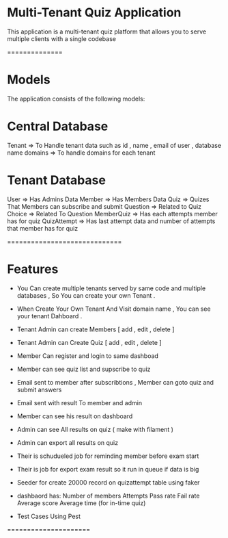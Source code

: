 Multi-Tenant Quiz Application
==================
This application is a multi-tenant quiz platform that allows you to serve multiple clients with a single codebase

==============

# Models 
The application consists of the following models:

# Central Database
Tenant => To Handle tenant data such as id , name , email of user , database name
domains => To handle domains for each tenant 

# Tenant Database
User => Has Admins Data
Member => Has Members Data
Quiz => Quizes That Members can subscribe and submit
Question => Related to Quiz 
Choice => Related To Question 
MemberQuiz => Has each attempts member has for quiz
QuizAttempt => Has last attempt data and number of attempts that member has for quiz


=============================
# Features
 * You Can create multiple tenants served by same code and multiple databases  , So You can create your own Tenant .
 * When Create Your Own Tenant And Visit domain name , You can see your tenant Dahboard .
 * Tenant Admin can create Members [ add , edit , delete ]
 * Tenant Admin can Create Quiz [ add , edit , delete ]
 * Member Can register and login to same dashboad 
 * Member can see quiz list and supscribe to quiz 
 * Email sent to member after subscribtions , Member can goto quiz and submit answers
 * Email sent with result To member and admin 
 * Member can see his result on dashboard 
 * Admin can see All results on quiz ( make with filament )
 * Admin can export all results on quiz 
 * Their is schudueled job for reminding member before exam start
 * Their is job for export exam result so it run in queue if data is big 
 * Seeder for create 20000 record on quizattempt table using faker
 * dashbaord  has:
    Number of members
    Attempts
    Pass rate
    Fail rate
    Average score
    Average time (for in-time quiz)

 * Test Cases Using Pest

=====================





